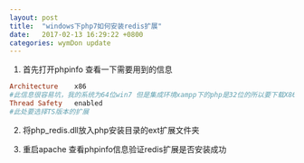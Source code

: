 ```yaml
---
layout: post
title:  "windows下php7如何安装redis扩展"
date:   2017-02-13 16:29:22 +0800
categories: wymDon update
---
```

1. 首先打开phpinfo 查看一下需要用到的信息
```ruby
Architecture 	x86
#此信息很容易坑，我的系统为64位win7 但是集成环境xampp下的php是32位的所以要下载X86的redis扩展
Thread Safety 	enabled
#此处要选择TS版本的扩展
```

2. 将php_redis.dll放入php安装目录的ext扩展文件夹

3. 重启apache 查看phpinfo信息验证redis扩展是否安装成功
